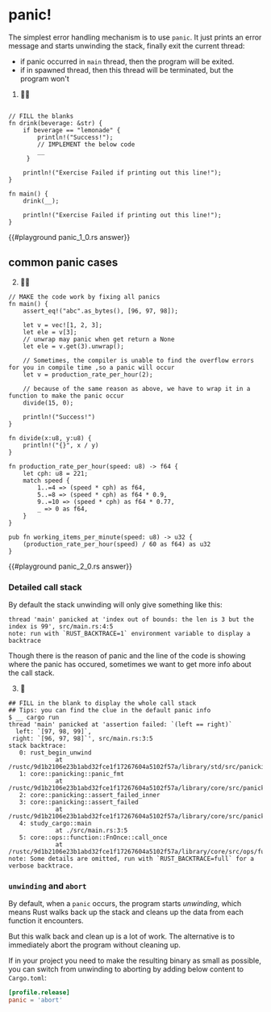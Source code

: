 # panic!

The simplest error handling mechanism is to use `panic`. It just prints an error message and starts unwinding the stack, finally exit the current thread:

- if panic occurred in `main` thread, then the program will be exited.
- if in spawned thread, then this thread will be terminated, but the program won't

1. 🌟🌟

```rust,editable

// FILL the blanks
fn drink(beverage: &str) {
    if beverage == "lemonade" {
        println!("Success!");
        // IMPLEMENT the below code
        __
     }

    println!("Exercise Failed if printing out this line!");
}

fn main() {
    drink(__);

    println!("Exercise Failed if printing out this line!");
}
```

{{#playground panic_1_0.rs answer}}

## common panic cases

2. 🌟🌟

```rust,editable
// MAKE the code work by fixing all panics
fn main() {
    assert_eq!("abc".as_bytes(), [96, 97, 98]);

    let v = vec![1, 2, 3];
    let ele = v[3];
    // unwrap may panic when get return a None
    let ele = v.get(3).unwrap();

    // Sometimes, the compiler is unable to find the overflow errors for you in compile time ,so a panic will occur
    let v = production_rate_per_hour(2);

    // because of the same reason as above, we have to wrap it in a function to make the panic occur
    divide(15, 0);

    println!("Success!")
}

fn divide(x:u8, y:u8) {
    println!("{}", x / y)
}

fn production_rate_per_hour(speed: u8) -> f64 {
    let cph: u8 = 221;
    match speed {
        1..=4 => (speed * cph) as f64,
        5..=8 => (speed * cph) as f64 * 0.9,
        9..=10 => (speed * cph) as f64 * 0.77,
        _ => 0 as f64,
    }
}

pub fn working_items_per_minute(speed: u8) -> u32 {
    (production_rate_per_hour(speed) / 60 as f64) as u32
}
```

{{#playground panic_2_0.rs answer}}

### Detailed call stack

By default the stack unwinding will only give something like this:

```shell
thread 'main' panicked at 'index out of bounds: the len is 3 but the index is 99', src/main.rs:4:5
note: run with `RUST_BACKTRACE=1` environment variable to display a backtrace
```

Though there is the reason of panic and the line of the code is showing where the panic has occured, sometimes we want to get more info about the call stack.

3. 🌟

```shell
## FILL in the blank to display the whole call stack
## Tips: you can find the clue in the default panic info
$ __ cargo run
thread 'main' panicked at 'assertion failed: `(left == right)`
  left: `[97, 98, 99]`,
 right: `[96, 97, 98]`', src/main.rs:3:5
stack backtrace:
   0: rust_begin_unwind
             at /rustc/9d1b2106e23b1abd32fce1f17267604a5102f57a/library/std/src/panicking.rs:498:5
   1: core::panicking::panic_fmt
             at /rustc/9d1b2106e23b1abd32fce1f17267604a5102f57a/library/core/src/panicking.rs:116:14
   2: core::panicking::assert_failed_inner
   3: core::panicking::assert_failed
             at /rustc/9d1b2106e23b1abd32fce1f17267604a5102f57a/library/core/src/panicking.rs:154:5
   4: study_cargo::main
             at ./src/main.rs:3:5
   5: core::ops::function::FnOnce::call_once
             at /rustc/9d1b2106e23b1abd32fce1f17267604a5102f57a/library/core/src/ops/function.rs:227:5
note: Some details are omitted, run with `RUST_BACKTRACE=full` for a verbose backtrace.
```

### `unwinding` and `abort`

By default, when a `panic` occurs, the program starts _unwinding_, which means Rust walks back up the stack and cleans up the data from each function it encounters.

But this walk back and clean up is a lot of work. The alternative is to immediately abort the program without cleaning up.

If in your project you need to make the resulting binary as small as possible, you can switch from unwinding to aborting by adding below content to `Cargo.toml`:

```toml
[profile.release]
panic = 'abort'
```
